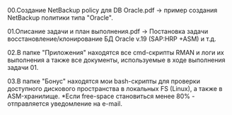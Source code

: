 00.Создание NetBackup policy для DB Oracle.pdf -> пример создания NetBackup политики типа "Oracle".

01.Описание задачи и план выполнения.pdf -> Постановка задачи восстановление/клонирование БД Oracle v.19 (SAP:HRP +ASM) и т.д.

02.В папке "Приложения" находятся все cmd-скрипты RMAN и логи их выполнения
а также все документы, используемые в ходе выполнения задачи 01.

03.В папке "Бонус" находятся мои bash-скрипты для проверки доступного
дискового пространства в локальных FS (Linux), а также в ASM-хранилище.
*Если free-space становиться менее 80% - отправляется уведомление на e-mail.
